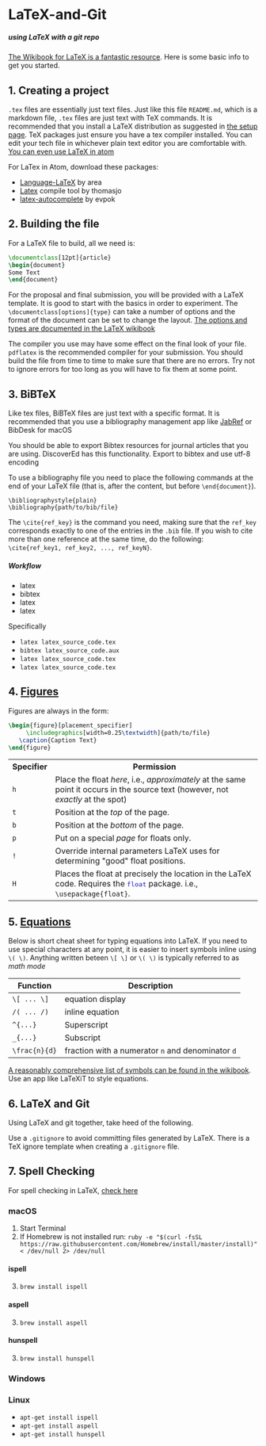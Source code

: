 # LaTeX-and-Git
##### using LaTeX with a git repo

[The Wikibook for LaTeX is a fantastic resource](https://en.wikibooks.org/wiki/LaTeX). Here is some basic info to get you started.

## 1. Creating a project

`.tex` files are essentially just text files. Just like this file `README.md`, which is a markdown file, `.tex` files are just text with TeX commands. It is recommended that you install a LaTeX distribution as suggested in [the setup page](https://edinburgh-college-of-art.github.io/2019-04-15-gitcarp/). TeX packages just ensure you have a tex compiler installed. You can edit your tech file in whichever plain text editor you are comfortable with. [You can even use LaTeX in atom](https://gist.github.com/Aerijo/5b9522530715e5be6e89fc012e9a72a8)

For LaTex in Atom, download these packages:
  - [Language-LaTeX](https://atom.io/packages/language-latex) by area
  - [Latex](https://atom.io/packages/latex) compile tool by thomasjo
  - [latex-autocomplete](https://atom.io/packages/latex-autocomplete) by evpok

## 2. Building the file

For a LaTeX file to build, all we need is:

```latex
\documentclass[12pt]{article}
\begin{document}
Some Text
\end{document}
```

For the proposal and final submission, you will be provided with a LaTeX template. It is good to start with the basics in order to experiment. The `\documentclass[options]{type}` can take a number of options and the format of the document can be set to change the layout. [The options and types are documented in the LaTeX wikibook](https://en.wikibooks.org/wiki/LaTeX/Document_Structure#The_document_environment)

The compiler you use may have some effect on the final look of your file. `pdflatex` is the recommended compiler for your submission. You should build the file from time to time to make sure that there are no errors. Try not to ignore errors for too long as you will have to fix them at some point.

## 3. BiBTeX

Like tex files, BiBTeX files are just text with a specific format. It is recommended that you use a bibliography management app like [JabRef](http://www.jabref.org) or BibDesk for macOS

You should be able to export Bibtex resources for journal articles that you are using. DiscoverEd has this functionality. Export to bibtex and use utf-8 encoding

To use a bibliography file you need to place the following commands at the end of your LaTeX file (that is, after the content, but before `\end{document}`).
```
\bibliographystyle{plain}
\bibliography{path/to/bib/file}
```

The `\cite{ref_key}` is the command you need, making sure that the `ref_key` corresponds exactly to one of the entries in the `.bib` file. If you wish to cite more than one reference at the same time, do the following: `\cite{ref_key1, ref_key2, ..., ref_keyN}`.

##### Workflow
- latex
- bibtex
- latex
- latex

Specifically

- `latex latex_source_code.tex`
- `bibtex latex_source_code.aux`
- `latex latex_source_code.tex`
- `latex latex_source_code.tex`

## 4. [Figures](https://en.wikibooks.org/wiki/LaTeX/Floats,_Figures_and_Captions)

Figures are always in the form:

```latex
\begin{figure}[placement_specifier]   
     \includegraphics[width=0.25\textwidth]{path/to/file}
   \caption{Caption Text}
\end{figure}
```
<table>
<tbody><tr>
<th>Specifier
</th>
<th>Permission
</th></tr>
<tr>
<td><code>h</code>
</td>
<td>Place the float <i>here</i>, i.e., <i>approximately</i> at the same point it occurs in the source text (however, not <i>exactly</i> at the spot)
</td></tr>
<tr>
<td><code>t</code>
</td>
<td>Position at the <i>top</i> of the page.
</td></tr>
<tr>
<td><code>b</code>
</td>
<td>Position at the <i>bottom</i> of the page.
</td></tr>
<tr>
<td><code>p</code>
</td>
<td>Put on a special <i>page</i> for floats only.
</td></tr>
<tr>
<td><code>!</code>
</td>
<td>Override internal parameters LaTeX uses for determining "good" float positions.
</td></tr>
<tr>
<td><code>H</code>
</td>
<td>Places the float at precisely the location in the LaTeX code. Requires the <span style="font-family: monospace; color: #2020C0; font-weight: normal;">float</span> package. i.e., <code class="mw-highlight" dir="ltr"><span class="k">\usepackage</span><span class="nb">{</span>float<span class="nb">}</span></code>.
</td></tr></tbody></table>


## 5. [Equations](https://en.wikibooks.org/wiki/LaTeX/Advanced_Mathematics)

Below is short cheat sheet for typing equations into LaTeX. If you need to use special characters at any point, it is easier to insert symbols inline using `\( \)`. Anything written beteen `\[ \]` or `\( \)` is typically referred to as *math mode*

| Function      | Description |
| ------------- |-------------|
| `\[ ... \]` | equation display     |
| `/( ... /)` | inline equation |
| `^{...}` | Superscript      |
| `_{...}`      | Subscript |
| `\frac{n}{d}` | fraction with a numerator `n` and denominator `d` |

[A reasonably comprehensive list of symbols can be found in the wikibook](https://en.wikibooks.org/wiki/LaTeX/Mathematics#List_of_mathematical_symbols). Use an app like LaTeXiT to style equations.

## 6. LaTeX and Git


Using LaTeX and git together, take heed of the following.

Use a `.gitignore` to avoid committing files generated by LaTeX. There is a TeX ignore template when creating a `.gitignore` file.


## 7. Spell Checking

For spell checking in LaTeX, [check here](https://en.wikibooks.org/wiki/LaTeX/Tips_and_Tricks#Spell-checking_and_Word_Counting)

### macOS
1. Start Terminal
2. If Homebrew is not installed run:
  `ruby -e "$(curl -fsSL https://raw.githubusercontent.com/Homebrew/install/master/install)" < /dev/null 2> /dev/null`

#### ispell
3. `brew install ispell`
#### aspell
3. `brew install aspell`
#### hunspell
3. `brew install hunspell`

### Windows

### Linux
- `apt-get install ispell`
- `apt-get install aspell`
- `apt-get install hunspell`
